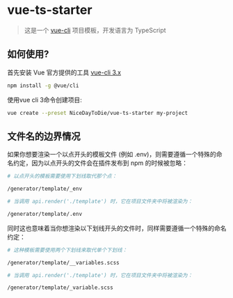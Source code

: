 # vue-ts-starter
> 这是一个 [vue-cli](https://github.com/vuejs/vue-cli) 项目模板，开发语言为 TypeScript



## 如何使用?

首先安装 Vue 官方提供的工具 [vue-cli 3.x](https://cli.vuejs.org/)
``` bash
npm install -g @vue/cli
```
使用vue cli 3命令创建项目:
``` bash
vue create --preset NiceDayToDie/vue-ts-starter my-project
```



## 文件名的边界情况

如果你想要渲染一个以点开头的模板文件 (例如 .env)，则需要遵循一个特殊的命名约定，因为以点开头的文件会在插件发布到 npm 的时候被忽略：
```bash
# 以点开头的模板需要使用下划线取代那个点：

/generator/template/_env

# 当调用 api.render('./template') 时，它在项目文件夹中将被渲染为：

/generator/template/.env
```
同时这也意味着当你想渲染以下划线开头的文件时，同样需要遵循一个特殊的命名约定：
```bash
# 这种模板需要使用两个下划线来取代单个下划线：

/generator/template/__variables.scss

# 当调用 api.render('./template') 时，它在项目文件夹中将被渲染为：

/generator/template/_variable.scss
```
